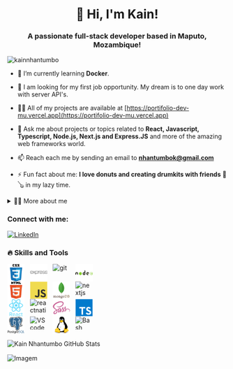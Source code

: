 <h1 align="center">👋 Hi, I'm Kain!</h1>

<h3 align="center">A passionate full-stack developer based in Maputo, Mozambique!</h3>

<p align="left"> <img src="https://komarev.com/ghpvc/?username=kainnhantumbo&label=Profile%20views&color=0e75b6&style=flat" alt="kainnhantumbo" /> </p>

- 🌱 I’m currently learning **Docker**.

- 🔭 I am looking for my first job opportunity. My dream is to one day work with server API's.

- 👨‍💻 All of my projects are available at [https://portifolio-dev-mu.vercel.app](https://portifolio-dev-mu.vercel.app)

- 💬 Ask me about projects or topics related to **React, Javascript, Typescript, Node.js, Next.js and Express.JS** and more of the amazing web frameworks world.

- 📫 Reach each me by sending an email to **nhantumbok@gmail.com**

- ⚡ Fun fact about me: **I love donuts and creating drumkits with friends** 🥁🪕 in my lazy time.

<!-- Dropdown -->
<details>
  <summary>👨‍💻 More about me</summary>

- 💬 I am 24 years old, currently living in Maputo, Mozambique. I have fluency in English and have experience with Typescript, Javascript, Node.JS, Data Analysis, Data Visualization and Docker. I'm also a content creator on YouTube since 2018, which helped me develop important skills such as creativity, communication, marketing, analytical capability, community and social media management.

- ⚡ I enjoy reading, whether it's a good book, manga, or comics, as well as creating drumkits! I believe that our personal interests contribute to a more refined perception of things and problem-solving.
</details>

### Connect with me:

[![LinkedIn](https://img.shields.io/badge/LinkedIn-0077B5?style=for-the-badge&logo=linkedin&logoColor=white)](https://www.linkedin.com/in/kain-nhantumbo/?locale=en_US)

### 🔥 Skills and Tools

<div style="display:flex; flex-direction:row; gap: 12px;">
  <img src="https://raw.githubusercontent.com/devicons/devicon/master/icons/css3/css3-original-wordmark.svg" alt="css3" width="40" height="40"/>

  <img src="https://raw.githubusercontent.com/devicons/devicon/master/icons/express/express-original-wordmark.svg" alt="express" width="40" height="40"/>

  <img src="https://www.vectorlogo.zone/logos/git-scm/git-scm-icon.svg" alt="git" width="40" height="40"/>

  <img src="https://raw.githubusercontent.com/devicons/devicon/master/icons/nodejs/nodejs-original-wordmark.svg" alt="nodejs" width="40" height="40"/> 
</div>

<div style="display:flex; flex-direction:row; gap: 12px;">
  <img src="https://raw.githubusercontent.com/devicons/devicon/master/icons/html5/html5-original-wordmark.svg" alt="html5" width="40" height="40"/> 
    
  <img src="https://raw.githubusercontent.com/devicons/devicon/master/icons/javascript/javascript-original.svg" alt="javascript" width="40" height="40"/>

  <img src="https://raw.githubusercontent.com/devicons/devicon/master/icons/mongodb/mongodb-original-wordmark.svg" alt="mongodb" width="40" height="40"/>
  
  <img src="https://cdn.worldvectorlogo.com/logos/nextjs-2.svg" alt="nextjs" width="40" height="40"/>
</div>

<div style="display:flex; flex-direction:row; gap: 12px;">
  <img src="https://raw.githubusercontent.com/devicons/devicon/master/icons/react/react-original-wordmark.svg" alt="react" width="40" height="40"/>
    
  <img src="https://reactnative.dev/img/header_logo.svg" alt="reactnative" width="40" height="40"/> 
      
  <img src="https://raw.githubusercontent.com/devicons/devicon/master/icons/sass/sass-original.svg" alt="sass" width="40" height="40"/>

  <img src="https://raw.githubusercontent.com/devicons/devicon/master/icons/typescript/typescript-original.svg" alt="typescript" width="40" height="40"/> 
</div>

<div style="display:flex; flex-direction:row; gap: 12px;">
  <img src="https://raw.githubusercontent.com/devicons/devicon/master/icons/postgresql/postgresql-original-wordmark.svg" alt="postgresql" width="40" height="40"/>  

  <img align="center" alt="VScode" height="30" width="40" src="https://cdn.jsdelivr.net/gh/devicons/devicon/icons/vscode/vscode-original.svg">

  <img src="https://raw.githubusercontent.com/devicons/devicon/master/icons/linux/linux-original.svg" alt="linux" width="40" height="40"/>

  <img align="center" alt="Bash" height="30" width="40" src="https://cdn.jsdelivr.net/gh/devicons/devicon/icons/bash/bash-original.svg">
</div>

<!-- Portfolio -->
<!-- ## Portfolio:
- [Python - Exploratory data analysis](https://github.com/VariableBee/EDA_Loggi)
- [Google Data Studio - COVID-19 Interactive Dashboard](https://github.com/VariableBee/COVID_19_DASHBOARD)
- [SQL - Querying and analyzing data with AWS Athena](https://github.com/VariableBee/AWS_Athena_Queries)
- [C - Registration and query system](https://github.com/VariableBee/Cartorio) -->

<!-- GithubStats -->

![Kain Nhantumbo GitHub Stats](https://github-readme-stats.vercel.app/api?username=KainNhantumbo&show_icons=true&theme=gotham)

<!-- GIF -->
<p align="left">
  <img align="center" src="https://github.com/VariableBee/VariableBee/assets/77739311/4e9f41af-6b57-49a7-b15a-74322e96b4d7" alt="Imagem">
</p>
